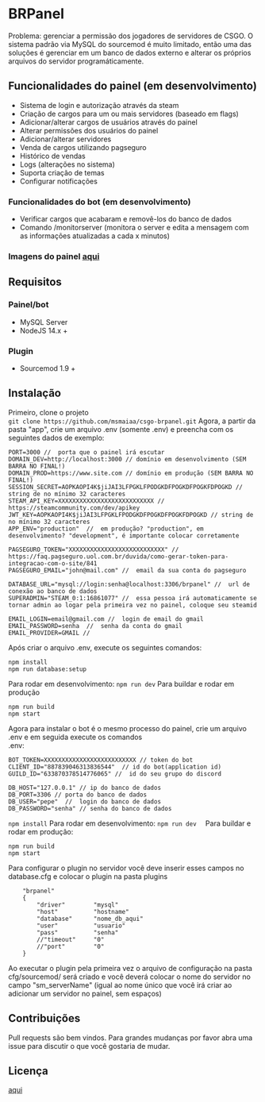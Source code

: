 # BRPanel  
Problema: gerenciar a permissão dos jogadores de servidores de CSGO. O sistema padrão via MySQL do sourcemod é muito limitado, então uma das soluções é gerenciar em um banco de dados externo e alterar os próprios arquivos do servidor programáticamente.

## Funcionalidades do painel (em desenvolvimento)
- Sistema de login e autorização através da steam
- Criação de cargos para um ou mais servidores (baseado em flags)
- Adicionar/alterar cargos de usuários através do painel
- Alterar permissões dos usuários do painel 
- Adicionar/alterar servidores
- Venda de cargos utilizando pagseguro
- Histórico de vendas
- Logs (alterações no sistema)
- Suporta criação de temas
- Configurar notificações

### Funcionalidades do bot (em desenvolvimento)
- Verificar cargos que acabaram e removê-los do banco de dados
- Comando /monitorserver <ip> (monitora o server e edita a mensagem com as informações atualizadas a cada x minutos)

### Imagens do painel [aqui](https://github.com/msmaiaa/csgo-brpanel/tree/main/pics/README.md)

## Requisitos
### Painel/bot
- MySQL Server
- NodeJS 14.x +
### Plugin
- Sourcemod 1.9 +

## Instalação
Primeiro, clone o projeto  
`
git clone https://github.com/msmaiaa/csgo-brpanel.git
`
Agora, a partir da pasta "app", crie um arquivo .env (somente .env) e preencha com os seguintes dados de exemplo:
```
PORT=3000 //  porta que o painel irá escutar
DOMAIN_DEV=http://localhost:3000 // domínio em desenvolvimento (SEM BARRA NO FINAL!)
DOMAIN_PROD=https://www.site.com // domínio em produção (SEM BARRA NO FINAL!)
SESSION_SECRET=AOPKAOPI4K$jiJAI3LFPGKLFPODGKDFPOGKDFPOGKFDPOGKD //  string de no mínimo 32 caracteres
STEAM_API_KEY=XXXXXXXXXXXXXXXXXXXXXXXXXXX // https://steamcommunity.com/dev/apikey
JWT_KEY=AOPKAOPI4K$jiJAI3LFPGKLFPODGKDFPOGKDFPOGKFDPOGKD // string de no mínimo 32 caracteres
APP_ENV="production"  //  em produção? "production", em desenvolvimento? "development", é importante colocar corretamente

PAGSEGURO_TOKEN="XXXXXXXXXXXXXXXXXXXXXXXXXXX" //  https://faq.pagseguro.uol.com.br/duvida/como-gerar-token-para-integracao-com-o-site/841
PAGSEGURO_EMAIL="john@mail.com" //  email da sua conta do pagseguro

DATABASE_URL="mysql://login:senha@localhost:3306/brpanel" //  url de conexão ao banco de dados
SUPERADMIN="STEAM_0:1:16861077" //  essa pessoa irá automaticamente se tornar admin ao logar pela primeira vez no painel, coloque seu steamid

EMAIL_LOGIN=email@gmail.com //  login de email do gmail
EMAIL_PASSWORD=senha  //  senha da conta do gmail
EMAIL_PROVIDER=GMAIL //
```

Após criar o arquivo .env, execute os seguintes comandos:
```
npm install
npm run database:setup
```
Para rodar em desenvolvimento:
`
npm run dev
`
Para buildar e rodar em produção
```
npm run build
npm start
```
Agora para instalar o bot é o mesmo processo do painel, crie um arquivo .env e em seguida execute os comandos  
.env:
```
BOT_TOKEN=XXXXXXXXXXXXXXXXXXXXXXXXXX // token do bot
CLIENT_ID="887839046313836544"  // id do bot(application id)
GUILD_ID="633870378514776065" //  id do seu grupo do discord

DB_HOST="127.0.0.1" // ip do banco de dados
DB_PORT=3306 // porta do banco de dados
DB_USER="pepe"  //  login do banco de dados
DB_PASSWORD="senha" // senha do banco de dados
```
`
  npm install
`
Para rodar em desenvolvimento:
`
npm run dev  
`
Para buildar e rodar em produção:
```
npm run build
npm start
```
Para configurar o plugin no servidor você deve inserir esses campos no database.cfg e colocar o plugin na pasta plugins
```
	"brpanel"
	{
		"driver"        "mysql"
		"host"          "hostname"
		"database"      "nome_db_aqui"
		"user"          "usuario"
		"pass"          "senha"
		//"timeout"     "0"
		//"port"        "0" 
	}
```
Ao executar o plugin pela primeira vez o arquivo de configuração na pasta cfg/sourcemod/ será criado e você deverá colocar o nome do servidor no campo "sm_serverName" (igual ao nome único que você irá criar ao adicionar um servidor no painel, sem espaços)
	
## Contribuições
Pull requests são bem vindos. Para grandes mudanças por favor abra uma issue para discutir o que você gostaria de mudar.
	
## Licença
[aqui](https://github.com/msmaiaa/csgo-brpanel/blob/main/LICENSE)
